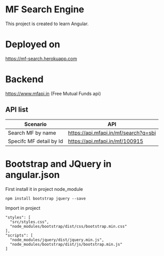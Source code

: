 # MF Search Engine
This project is created to learn Angular.

# Deployed on
https://mf-search.herokuapp.com

# Backend 
https://www.mfapi.in (Free Mutual Funds api)

## API list
Scenario|API
--|--
Search MF by name | https://api.mfapi.in/mf/search?q=sbi
Specifc MF detail by Id | https://api.mfapi.in/mf/100915


# Bootstrap and JQuery in angular.json

First install it in project node_module
``` 
npm install bootstrap jquery --save
```

Import in project
```
"styles": [
  "src/styles.css",
  "node_modules/bootstrap/dist/css/bootstrap.min.css"
],
"scripts": [
  "node_modules/jquery/dist/jquery.min.js",
  "node_modules/bootstrap/dist/js/bootstrap.min.js"
]
```
